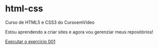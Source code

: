 # html-css
 Curso de HTML5 e CSS3 do CursoemVídeo

Estou aprendendo a criar sites e agora vou gerenziar meus repositórios!

<a href='https://pedrowrublak.github.io/html-css/exercícios/ex001/index.html'> Executar o exercício 001</a>